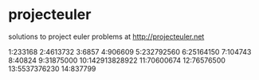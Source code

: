 projecteuler
============

solutions to project euler problems
at http://projecteuler.net

1:233168
2:4613732
3:6857
4:906609
5:232792560
6:25164150
7:104743
8:40824
9:31875000
10:142913828922
11:70600674
12:76576500
13:5537376230
14:837799